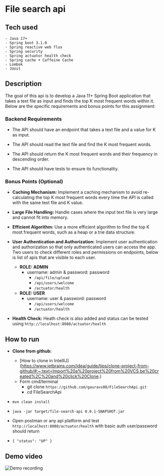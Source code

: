 # File search api

## Tech used
    - Java 17+
    - Spring boot 3.1.0
    - Spring reactive web flux
    - Spring security 
    - Spring actuator health check 
    - Spring cache + Caffeine Cache
    - Lombok
    - JUnit

## Description

The goal of this api is to develop a Java 11+ Spring Boot application that
takes a text file as input and finds the top K most frequent words within it.
Below are the specific requirements and bonus points for this assignment:

### Backend Requirements

- The API should have an endpoint that takes a text file and a value for K as input.

- The API should read the text file and find the K most frequent words.

- The API should return the K most frequent words and their frequency in descending order.

- The API should have tests to ensure its functionality.

### Bonus Points (Optional)

- **Caching Mechanism:** Implement a caching mechanism to avoid re-calculating the top K most frequent words every time
  the API is called with the same text file and K value.

- **Large File Handling:** Handle cases where the input text file is very large and cannot fit into memory.

- **Efficient Algorithm:** Use a more efficient algorithm to find the top K most frequent words, such as a heap or a
  trie data structure.

- **User Authentication and Authorization:** Implement user authentication and authorization so that only authenticated
  users can access the app.
  Two users to check different roles and permissions on endpoints, below is list of apis that are visible to each user.
    - **ROLE: ADMIN**
        - username: admin & password: password
            - ```/api/file/upload```
            - ```/api/users/welcome```
            - ```/actuator/health```
    - **ROLE: USER**
        - username: user & password: password
            - ```/api/users/welcome```
            - ```/actuator/health```
- **Health Check:** Heath check is also added and status can be tested using ``http://localhost:8080/actuator/health``

## How to run

- **Clone from github:**

    - [How to clone in IntellIJ] (https://www.jetbrains.com/idea/guide/tips/clone-project-from-github/#:~:text=Import%20a%20project%20from%20VCS,be%20created%2C%20and%20click%20Clone.)
    - Form cmd/terminal
        - git clone `https://github.com/gauravs08/FileSearchApi.git`
        - cd FileSearchApi
    
-   `mvn clean install`
-   `java -jar target/file-search-api 0.0.1-SNAPSHOT.jar`

  -   Open postman or any api platform and test 
      ``http://localhost:8080/actuator/health`` with basic auth user/password
  should return 
   
  - `{
    "status": "UP"
    }`
## Demo video
![Demo recording](https://recordit.co/CfwGh3bOz1)    
